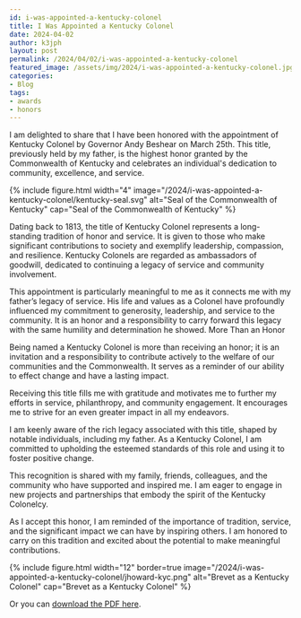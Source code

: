 ```yaml
---
id: i-was-appointed-a-kentucky-colonel
title: I Was Appointed a Kentucky Colonel
date: 2024-04-02
author: k3jph
layout: post
permalink: /2024/04/02/i-was-appointed-a-kentucky-colonel
featured_image: /assets/img/2024/i-was-appointed-a-kentucky-colonel.jpg
categories:
- Blog 
tags:
- awards
- honors
---
```


I am delighted to share that I have been honored with the appointment
of Kentucky Colonel by Governor Andy Beshear on March 25th. 
This title, previously held by my father, is the highest honor granted
by the Commonwealth of Kentucky and celebrates an individual's
dedication to community, excellence, and service. 

{% include figure.html width="4"
   image="/2024/i-was-appointed-a-kentucky-colonel/kentucky-seal.svg" 
   alt="Seal of the Commonwealth of Kentucky" 
   cap="Seal of the Commonwealth of Kentucky" %}
   
Dating back to 1813, the title of Kentucky Colonel represents a
long-standing tradition of honor and service. It is given to those
who make significant contributions to society and exemplify leadership,
compassion, and resilience. Kentucky Colonels are regarded as
ambassadors of goodwill, dedicated to continuing a legacy of service
and community involvement.

This appointment is particularly meaningful to me as it connects
me with my father’s legacy of service. His life and values as a
Colonel have profoundly influenced my commitment to generosity,
leadership, and service to the community. It is an honor and a
responsibility to carry forward this legacy with the same humility
and determination he showed.  More Than an Honor

Being named a Kentucky Colonel is more than receiving an honor; it
is an invitation and a responsibility to contribute actively to the
welfare of our communities and the Commonwealth. It serves as a
reminder of our ability to effect change and have a lasting impact.

Receiving this title fills me with gratitude and motivates me to
further my efforts in service, philanthropy, and community engagement.
It encourages me to strive for an even greater impact in all my
endeavors.

I am keenly aware of the rich legacy associated with this title,
shaped by notable individuals, including my father. As a Kentucky
Colonel, I am committed to upholding the esteemed standards of this
role and using it to foster positive change.  

This recognition is shared with my family, friends, colleagues, and
the community who have supported and inspired me. I am eager to
engage in new projects and partnerships that embody the spirit of
the Kentucky Colonelcy.

As I accept this honor, I am reminded of the importance of tradition,
service, and the significant impact we can have by inspiring others.
I am honored to carry on this tradition and excited about the
potential to make meaningful contributions.

{% include figure.html width="12" border=true
   image="/2024/i-was-appointed-a-kentucky-colonel/jhoward-kyc.png" 
   alt="Brevet as a Kentucky Colonel"
   cap="Brevet as a Kentucky Colonel" %}
   
Or you can [download the PDF here](/assets/img/2024/i-was-appointed-a-kentucky-colonel/jhoward-kyc.pdf).
